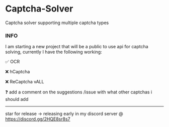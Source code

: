 # Captcha-Solver
Captcha solver supporting multiple captcha types

### INFO
I am starting a new project that will be a public to use api for captcha solving, currently I have the following working:

✅ OCR

❌ hCaptcha

❌ ReCaptcha vALL

❓ add a comment on the suggestions /issue with what other captchas i should add

---

star for release -> releasing early in my discord server @ https://discord.gg/2HQE8sr8s7
